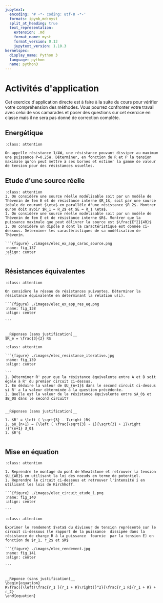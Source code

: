 ```yaml
---
jupytext:
  encoding: '# -*- coding: utf-8 -*-'
  formats: ipynb,md:myst
  split_at_heading: true
  text_representation:
    extension: .md
    format_name: myst
    format_version: 0.13
    jupytext_version: 1.10.3
kernelspec:
  display_name: Python 3
  language: python
  name: python3
---
```

# Activités d'application

Cet exercice d'application directe est à faire à la suite du cours pour vérifier votre compréhension des méthodes. Vous pourrez confronter votre travail avec celui de vos camarades et poser des questions sur cet exercice en classe mais il ne sera pas donné de correction complète.

## Energétique

````{admonition} Exercice 
:class: attention

On appelle résistance 1/4W, une résistance pouvant dissiper au maximum une puissance P=0.25W. Déterminer, en fonction de R et P la tension maximale qu'on peut mettre à ses bornes et estimer la gamme de valeur de tension pour des résistances usuelles.

````

## Etude d'une source réelle

````{admonition} Exercice 
:class: attention
1. On considère une source réelle modélisable soit par un modèle de Thévenin de fem E et de résistance interne $R_1$, soit par une source idéale de courant $\eta$ en parallèle d'une résistance $R_2$. Montrer qu'on doit avoir $R_1 = R_2$ et $E = R_1 \eta$.
1. On considère une source réelle modélisable soit par un modèle de Thévenin de fem E et de résistance interne $R$. Montrer que la puissance maximale que peut délivrer la source est $\frac{E^2}{4R}$
1. On considère un dipôle D dont la caractéristique est donnée ci-dessous. Déterminer les caractéristiques de sa modélisation de Thévenin.

```{figure} ./images/elec_ex_app_carac_source.png
:name: fig_137
:align: center
```

````


## Résistances équivalentes

````{admonition} Exercice 
:class: attention

On considère le réseau de résistances suivantes. Déterminer la résistance équivalente en déterminant la relation u(i).

```{figure} ./images/elec_ex_app_res_eq.png
:name: fig_138
:align: center

```
````

````{dropdown} Correction

__Réponses (sans justification)__  
$R_e = \frac{3}{2} R$

````

````{admonition} Exercice 
:class: attention

```{figure} ./images/elec_resistance_iterative.jpg
:name: fig_139
:align: center

```
1. Déterminer R' pour que la résistance équivalente entre A et B soit égale à R' du premier circuit ci-dessus.
1. En déduire la valeur de $U_{n+1}$ dans le second circuit ci-dessus si R' a la valeur déterminée à la question précédente.
1. Quelle est la valeur de la résistance équivalente entre $A_0$ et $B_0$ dans le second circuit?
````

````{dropdown} Correction

__Réponses (sans justification)__  

1. $R' = \left ( \sqrt{3} - 1\right )R$
1. $U_{n+1} = {\left ( \frac{\sqrt{3} - 1}{\sqrt{3} + 1}\right )}^{n+1} U_0$
1. $R'$


````

## Mise en équation

````{admonition} Exercice 
:class: attention

1. Reprendre le montage du pont de Wheatstone et retrouver la tension $U_{AB}$ en utilisant la loi des noeuds en terme de potentiel.
1. Reprendre le circuit ci-dessous et retrouver l'intensité i en utilisant les lois de Kirchhoff.

```{figure} ./images/elec_circuit_etude_1.png
:name: fig_140
:align: center

```

````

````{admonition} Exercice 
:class: attention

Exprimer le rendement $\eta$ du diviseur de tension représenté sur le circuit ci-dessous (le rapport de la puissance  dissipée dans la résistance de charge R à la puissance  fournie  par la tension E) en fonction de $r_1, r_2$ et $R$

```{figure} ./images/elec_rendement.jpg
:name: fig_141
:align: center

```
````

````{dropdown} Correction

__Réponse (sans justification)__  
\begin{equation}
R\frac{{\left(\frac{r_1 }{r_1 + R}\right)}^2}{\frac{r_1 R}{r_1 + R} + r_2}
\end{equation}

````

